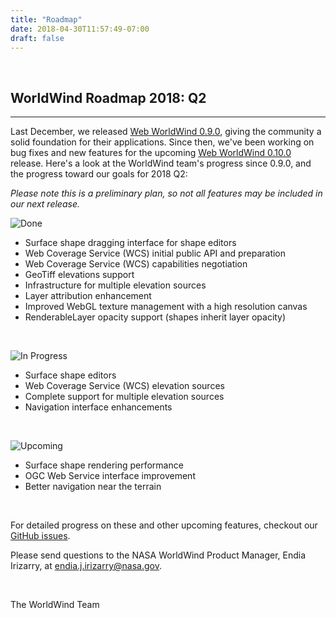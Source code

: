 ```yaml
---
title: "Roadmap"
date: 2018-04-30T11:57:49-07:00
draft: false
---
```


<br>

## WorldWind Roadmap 2018: Q2

---

Last December, we released [Web WorldWind 0.9.0](https://github.com/NASAWorldWind/WebWorldWind/releases/tag/v0.9.0),
giving the community a solid foundation for their applications. Since then, we've been working on bug fixes and new
features for the upcoming [Web WorldWind 0.10.0](https://github.com/NASAWorldWind/WebWorldWind/milestone/2) release. 
Here's a look at the WorldWind team's progress since 0.9.0, and the progress toward our goals for 2018 Q2:

*Please note this is a preliminary plan, so not all features may be included in our next release.*

![Done](https://img.shields.io/badge/status-done-brightgreen.svg)

- Surface shape dragging interface for shape editors
- Web Coverage Service (WCS) initial public API and preparation
- Web Coverage Service (WCS) capabilities negotiation
- GeoTiff elevations support
- Infrastructure for multiple elevation sources
- Layer attribution enhancement
- Improved WebGL texture management with a high resolution canvas
- RenderableLayer opacity support (shapes inherit layer opacity)

<br>

![In Progress](https://img.shields.io/badge/status-in%20progress-yellow.svg) 

- Surface shape editors
- Web Coverage Service (WCS) elevation sources
- Complete support for multiple elevation sources
- Navigation interface enhancements

<br>

![Upcoming](https://img.shields.io/badge/status-upcoming-lightgrey.svg)

- Surface shape rendering performance
- OGC Web Service interface improvement
- Better navigation near the terrain

<br>

For detailed progress on these and other upcoming features, checkout our  [GitHub issues](https://github.com/NASAWorldWind/WebWorldWind/issues).

Please send questions to the NASA WorldWind Product Manager, Endia Irizarry, at [endia.j.irizarry@nasa.gov](mailto:endia.j.irizarry@nasa.gov).

<br>

The WorldWind Team


